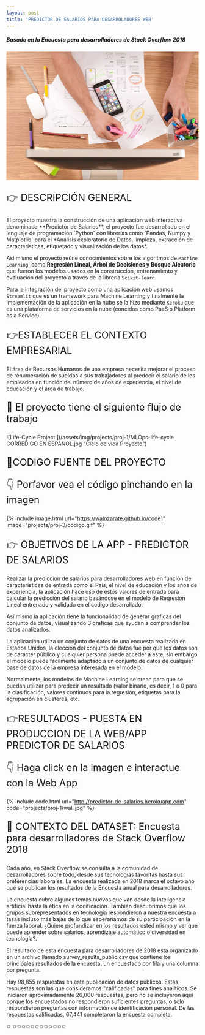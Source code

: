 ```yaml
---
layout: post
title: 'PREDICTOR DE SALARIOS PARA DESARROLADORES WEB'
---
```

##### Basado en la Encuesta para desarrolladores de Stack Overflow 2018 #####

![Life-Cycle Project ](/assets/img/projects/proj-1/7.jpeg "PRIMEROS PASOS EN PAPEL")


<p style="font-size:25px">&#128073; DESCRIPCIÓN GENERAL</p> 
El proyecto muestra la construcción de una aplicación web interactiva denominada **Predictor de Salarios**, el proyecto fue desarrollado en el lenguaje de programación `Python` con librerías como `Pandas, Numpy y Matplotlib` para el *Análisis exploratorio 
de Datos, limpieza, extracción de características, etiquetado y visualización de los
datos*.

 Así mismo el proyecto reúne conocimientos sobre los algoritmos de `Machine Learning`,
 como **Regresión Lineal, Árbol de Decisiones y Bosque Aleatorio** que fueron los modelos usados en la construcción, entrenamiento y evaluación del proyecto a través de la librería `Scikit-learn`. 
 
 Para la integración del proyecto como una aplicación web usamos `Streamlit` que es un framework para Machine Learning y finalmente la implementación de la aplicación en la nube se la hizo mediante `Keroku` que es una plataforma de servicios en la nube (concidos como PaaS o Platform as a Service). 

 <p style="font-size:25px">&#128073;ESTABLECER EL CONTEXTO EMPRESARIAL</p> 

El área de Recursos Humanos de una empresa necesita mejorar el proceso de renumeración de sueldos a sus trabajadores al predecir el salario de los empleados en función del número de años de experiencia, el nivel de educación y el área de trabajo. 

<p style="font-size:25px">&#128170; El proyecto tiene el siguiente flujo de trabajo</p> 
![Life-Cycle Project ](/assets/img/projects/proj-1/MLOps-life-cycle CORREDIGO EN ESPAÑOL.jpg "Ciclo de vida Proyecto")

<p style="font-size:25px">&#128170;CODIGO FUENTE DEL PROYECTO</p> 
<p style="font-size:25px">&#128071; Porfavor vea el código pinchando en la imagen</p> 

{% include image.html url="https://walozarate.github.io/code1" image="projects/proj-3/codigo.gif" %}

<p style="font-size:25px">&#128073; OBJETIVOS DE LA APP - PREDICTOR DE SALARIOS</p> 
Realizar la predicción de salarios para desarrolladores web en función de características de entrada como el País, el nivel de educación y los años de experiencia, la aplicación hace uso de estos valores de entrada para calcular la predicción del salario basándose en el modelo de Regresión Lineal entrenado y validado en el codigo desarrollado.

Así mismo la aplicación tiene la funcionalidad de generar graficas del conjunto de datos, visualizando 3 graficas que ayudan a comprender los datos analizados.

La aplicación utiliza un conjunto de datos de una encuesta realizada en Estados Unidos, la elección del conjunto de datos fue por que los datos son de caracter público y cualquier persona puede acceder a este, sin embargo el modelo puede fácilmente adaptado a un conjunto de datos de cualquier base de datos de la empresa interesada en el modelo.

Normalmente, los modelos de Machine Learning se crean para que se puedan utilizar para predecir un resultado (valor binario, es decir, 1 o 0 para la clasificación, valores continuos para la regresión, etiquetas para la agrupación en clústeres, etc.

<p style="font-size:25px">&#128073;RESULTADOS - PUESTA EN PRODUCCION DE LA WEB/APP PREDICTOR DE SALARIOS</p> 

 <p style="font-size:25px">&#128071; Haga click en la imagen e interactue con la Web App </p> 
 
{% include code.html url="http://predictor-de-salarios.herokuapp.com" code="projects/proj-1/wall.jpg" %}

<p style="font-size:25px">&#128640; CONTEXTO DEL DATASET: Encuesta para desarrolladores de Stack Overflow 2018</p> 

Cada año, en Stack Overflow se consulta a la comunidad de desarrolladores sobre todo, desde sus tecnologías favoritas hasta sus preferencias laborales. La encuesta realizada en 2018 marca el octavo año que se publican los resultados de la Encuesta anual para desarrolladores.

La encuesta cubre algunos temas nuevos que van desde la inteligencia artificial hasta la ética en la codificación. También descubrimos que los grupos subrepresentados en tecnología respondieron a nuestra encuesta a tasas incluso más bajas de lo que esperaríamos de su participación en la fuerza laboral. ¿Quiere profundizar en los resultados usted mismo y ver qué puede aprender sobre salarios, aprendizaje automático o diversidad en tecnología?.

El resultado de esta encuesta para desarrolladores de 2018 está organizado en un archivo llamado survey_results_public.csv que contiene los principales resultados de la encuesta, un encuestado por fila y una columna por pregunta.

Hay 98,855 respuestas en esta publicación de datos públicos. Estas respuestas son las que consideramos "calificadas" para fines analíticos. Se iniciaron aproximadamente 20,000 respuestas, pero no se incluyeron aquí porque los encuestados no respondieron suficientes preguntas, o solo respondieron preguntas con información de identificación personal. De las respuestas calificadas, 67,441 completaron la encuesta completa.

<span class="icoest4">&#10025;</span>
<span class="icoest4">&#10025;</span><span class="icoest4">&#10025;</span><span class="icoest4">&#10025;</span><span class="icoest4">&#10025;</span><span class="icoest4">&#10025;</span><span class="icoest4">&#10025;</span><span class="icoest4">&#10025;</span><span class="icoest4">&#10025;</span><span class="icoest4">&#10025;</span><span class="icoest4">&#10025;</span><span class="icoest4">&#10025;</span><span class="icoest4">&#10025;</span>
